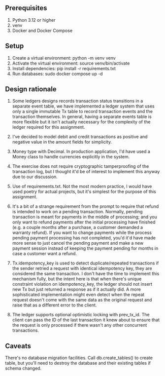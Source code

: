 ## Prerequisites

1. Python 3.12 or higher
2. venv
3. Docker and Docker Compose


## Setup

1. Create a virtual environment: python -m venv venv
2. Activate the virtual environment: source venv/bin/activate
3. Install dependencies: pip install -r requirements.txt
4. Run databases: sudo docker compose up -d


## Design rationale

1. Some ledgers designs records transaction status transitions in a separate
   event table, we have implemented a ledger system that uses only a single
   immutable Tx table to record transaction events and the transaction
   themselves. In general, having a separate events table is more flexible but 
   it isn't actually necessary for the complexity of the ledger required for
   this assignment.

2. I've decided to model debit and credit transactions as positive and negative
   value in the amount fields for simplicity. 

3. Money type with Decimal. In production application, I'd have used a Money
   class to handle currencies explicitly in the system.

4. The exercise does not require cryptographic tamperproofing of the
   transaction log, but I thought it'd be of interest to implement this anyway
   due to our discussion.

5. Use of requirements.txt. Not the most modern practice, I would have used
   poetry for actual projects, but it's simplest for the purpose of this
   assignment.

6. It's a bit of a strange requirement from the prompt to require that refund
   is intended to work on a pending transaction. Normally, pending transaction
   is meant for payments in the middle of processing; and you only want to
   refund payments after the initial processing have finished (e.g. a couple
   months after a purchase, a customer demanded a warranty refund). If you want
   to change payments while the process pending payment processing has not
   completed, you'd it'd have made more sense to just cancel the pending
   payment and make a new payment session instead of keeping the payment
   pending for months in case a customer want a refund.

6. Tx.idempotency_key is used to detect duplicate/repeated transactions if the
   sender retried a request with identical idempotency key, they are considered
   the same transaction. I don't have the time to implement this mechanism
   fully, but the intent here is that when there's unique constraint violation
   on idempotency_key, the ledger should not insert new Tx but just returned a
   response as if it actually did. A more sophisticated implementation might
   even detect when the repeat request doesn't come with the same data as the
   original request and raise that as a different error to the client.

7. The ledger supports optional optimistic locking with prev_tx_id. The client
   can pass the ID of the last transaction it knew about to ensure that the
   request is only processed if there wasn't any other concurrent transactions.


## Caveats

There's no database migration facilities. Call db.create_tables() to create
table, but you'll need to destroy the database and their existing tables if
schema changed.

